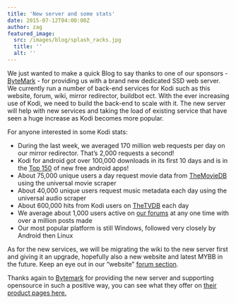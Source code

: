 ```yaml
---
title: 'New server and some stats'
date: 2015-07-12T04:00:00Z
author: zag
featured_image:
  src: /images/blog/splash_racks.jpg
  title: ''
  alt: ''
---
```

We just wanted to make a quick Blog to say thanks to one of our sponsors - [ByteMark](https://www.bytemark.co.uk) - for providing us with a brand new dedicated SSD web server. We currently run a number of back-end services for Kodi such as this website, forum, wiki, mirror redirector, buildbot ect. With the ever increasing use of Kodi, we need to build the back-end to scale with it. The new server will help with new services and taking the load of existing service that have seen a huge increase as Kodi becomes more popular.

 For anyone interested in some Kodi stats:

 - During the last week, we averaged 170 million web requests per day on our mirror redirector. That’s 2,000 requests a second!  
 - Kodi for android got over 100,000 downloads in its first 10 days and is in the [Top 150](https://play.google.com/store/apps/collection/topselling_free) of new free android apps!  
 - About 75,000 unique users a day request movie data from [TheMovieDB](https://www.themoviedb.org) using the universal movie scraper  
 - About 40,000 unique users request music metadata each day using the universal audio scraper  
 - About 600,000 hits from Kodi users on [TheTVDB](https://www.thetvdb.com/) each day  
 - We average about 1,000 users active on [our forums](https://forum.kodi.tv/) at any one time with over a million posts made  
 - Our most popular platform is still Windows, followed very closely by Android then Linux

 As for the new services, we will be migrating the wiki to the new server first and giving it an upgrade, hopefully also a new website and latest MYBB in the future. Keep an eye out in our “website” [forum section](https://forum.kodi.tv/forumdisplay.php?fid=35).

 Thanks again to [Bytemark](https://www.bytemark.co.uk/) for providing the new server and supporting opensource in such a positive way, you can see what they offer on [their product pages here.](https://www.bytemark.co.uk/hosting/)

 